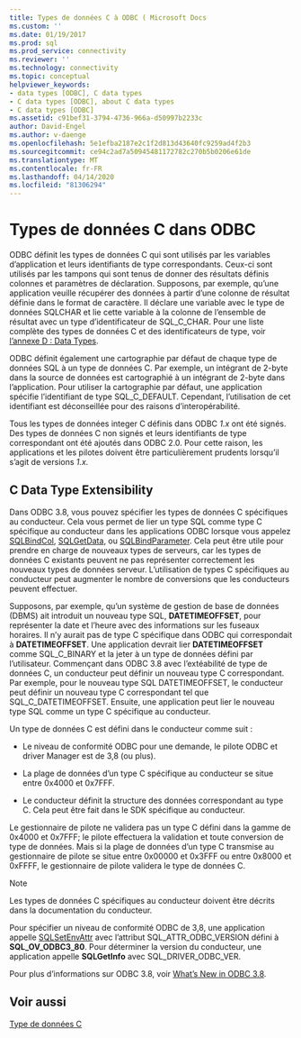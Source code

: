 ```yaml
---
title: Types de données C à ODBC ( Microsoft Docs
ms.custom: ''
ms.date: 01/19/2017
ms.prod: sql
ms.prod_service: connectivity
ms.reviewer: ''
ms.technology: connectivity
ms.topic: conceptual
helpviewer_keywords:
- data types [ODBC], C data types
- C data types [ODBC], about C data types
- C data types [ODBC]
ms.assetid: c91bef31-3794-4736-966a-d50997b2233c
author: David-Engel
ms.author: v-daenge
ms.openlocfilehash: 5e1efba2187e2c1f2d813d43640fc9259ad4f2b3
ms.sourcegitcommit: ce94c2ad7a50945481172782c270b5b0206e61de
ms.translationtype: MT
ms.contentlocale: fr-FR
ms.lasthandoff: 04/14/2020
ms.locfileid: "81306294"
---
```

# <a name="c-data-types-in-odbc"></a>Types de données C dans ODBC
ODBC définit les types de données C qui sont utilisés par les variables d’application et leurs identifiants de type correspondants. Ceux-ci sont utilisés par les tampons qui sont tenus de donner des résultats définis colonnes et paramètres de déclaration. Supposons, par exemple, qu’une application veuille récupérer des données à partir d’une colonne de résultat définie dans le format de caractère. Il déclare une variable avec le type de données SQLCHAR et lie cette variable à la colonne de l’ensemble de résultat avec un type d’identificateur de SQL_C_CHAR. Pour une liste complète des types de données C et des identificateurs de type, voir [l’annexe D : Data Types](../../../odbc/reference/appendixes/appendix-d-data-types.md).  
  
 ODBC définit également une cartographie par défaut de chaque type de données SQL à un type de données C. Par exemple, un intégrant de 2-byte dans la source de données est cartographié à un intégrant de 2-byte dans l’application. Pour utiliser la cartographie par défaut, une application spécifie l’identifiant de type SQL_C_DEFAULT. Cependant, l’utilisation de cet identifiant est déconseillée pour des raisons d’interopérabilité.  
  
 Tous les types de données integer C définis dans ODBC *1.x* ont été signés. Des types de données C non signés et leurs identifiants de type correspondant ont été ajoutés dans ODBC 2.0. Pour cette raison, les applications et les pilotes doivent être particulièrement prudents lorsqu’il s’agit de versions *1.x.*  
  
## <a name="c-data-type-extensibility"></a>C Data Type Extensibility  
 Dans ODBC 3.8, vous pouvez spécifier les types de données C spécifiques au conducteur. Cela vous permet de lier un type SQL comme type C spécifique au conducteur dans les applications ODBC lorsque vous appelez [SQLBindCol](../../../odbc/reference/syntax/sqlbindcol-function.md), [SQLGetData](../../../odbc/reference/syntax/sqlgetdata-function.md), ou [SQLBindParameter](../../../odbc/reference/syntax/sqlbindparameter-function.md). Cela peut être utile pour prendre en charge de nouveaux types de serveurs, car les types de données C existants peuvent ne pas représenter correctement les nouveaux types de données serveur. L’utilisation de types C spécifiques au conducteur peut augmenter le nombre de conversions que les conducteurs peuvent effectuer.  
  
 Supposons, par exemple, qu’un système de gestion de base de données (DBMS) ait introduit un nouveau type SQL, **DATETIMEOFFSET**, pour représenter la date et l’heure avec des informations sur les fuseaux horaires. Il n’y aurait pas de type C spécifique dans ODBC qui correspondait à **DATETIMEOFFSET**. Une application devrait lier **DATETIMEOFFSET** comme SQL_C_BINARY et la jeter à un type de données défini par l’utilisateur. Commençant dans ODBC 3.8 avec l’extéabilité de type de données C, un conducteur peut définir un nouveau type C correspondant. Par exemple, pour le nouveau type SQL DATETIMEOFFSET, le conducteur peut définir un nouveau type C correspondant tel que SQL_C_DATETIMEOFFSET. Ensuite, une application peut lier le nouveau type SQL comme un type C spécifique au conducteur.  
  
 Un type de données C est défini dans le conducteur comme suit :  
  
-   Le niveau de conformité ODBC pour une demande, le pilote ODBC et driver Manager est de 3,8 (ou plus).  
  
-   La plage de données d’un type C spécifique au conducteur se situe entre 0x4000 et 0x7FFF.  
  
-   Le conducteur définit la structure des données correspondant au type C.  Cela peut être fait dans le SDK spécifique au conducteur.  
  
 Le gestionnaire de pilote ne validera pas un type C défini dans la gamme de 0x4000 et 0x7FFF; le pilote effectuera la validation et toute conversion de type de données. Mais si la plage de données d’un type C transmise au gestionnaire de pilote se situe entre 0x00000 et 0x3FFF ou entre 0x8000 et 0xFFFF, le gestionnaire de pilote validera le type de données C.  
  
> [!NOTE]  
>  Les types de données C spécifiques au conducteur doivent être décrits dans la documentation du conducteur.  
  
 Pour spécifier un niveau de conformité ODBC de 3,8, une application appelle [SQLSetEnvAttr](../../../odbc/reference/syntax/sqlsetenvattr-function.md) avec l’attribut SQL_ATTR_ODBC_VERSION défini à **SQL_OV_ODBC3_80**. Pour déterminer la version du conducteur, une application appelle **SQLGetInfo** avec SQL_DRIVER_ODBC_VER.  
  
 Pour plus d’informations sur ODBC 3.8, voir [What’s New in ODBC 3.8](../../../odbc/reference/what-s-new-in-odbc-3-8.md).  
  
## <a name="see-also"></a>Voir aussi  
 [Type de données C](../../../odbc/reference/appendixes/c-data-types.md)
